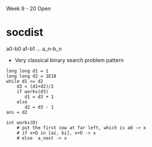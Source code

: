 Week 9 - 20 Open

# socdist

a0-b0   a1-b1   ... a_n-b_n

* Very classical binary search problem pattern
```
long long d1 = 1
long long d2 = 1E18
while d1 <= d2
    d3 = (d1+d2)/2
    if works(d3)
       d1 = d3 + 1
    else
       d2 = d3 - 1
ans = d2       
```
```
int works(D)
    # put the first cow at far left, which is a0 -> x
    # if x+D in [ai, bi], x+D -> x
    # else  a_next -> x
```

# 

